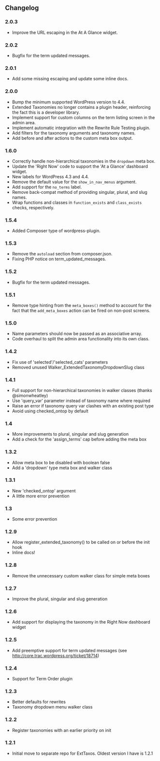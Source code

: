 
## Changelog ##

### 2.0.3 ###

* Improve the URL escaping in the At A Glance widget.

### 2.0.2 ###

* Bugfix for the term updated messages.

### 2.0.1 ###

* Add some missing escaping and update some inline docs.

### 2.0.0 ###

* Bump the minimum supported WordPress version to 4.4.
* Extended Taxonomies no longer contains a plugin header, reinforcing the fact this is a developer library.
* Implement support for custom columns on the term listing screen in the admin area.
* Implement automatic integration with the Rewrite Rule Testing plugin.
* Add filters for the taxonomy arguments and taxonomy names.
* Add before and after actions to the custom meta box output.

### 1.6.0 ###

* Correctly handle non-hierarchical taxonomies in the `dropdown` meta box.
* Update the 'Right Now' code to support the 'At a Glance' dashboard widget.
* New labels for WordPress 4.3 and 4.4.
* Remove the default value for the `show_in_nav_menus` argument.
* Add support for the `no_terms` label.
* Remove back-compat method of providing singular, plural, and slug names.
* Wrap functions and classes in `function_exists` and `class_exists` checks, respectively.

### 1.5.4 ###

* Added Composer type of wordpress-plugin.

### 1.5.3 ###

* Remove the `autoload` section from composer.json.
* Fixing PHP notice on term_updated_messages.

### 1.5.2 ###

* Bugfix for the term updated messages.

### 1.5.1 ###

* Remove type hinting from the `meta_boxes()` method to account for the fact that the `add_meta_boxes` action can be fired on non-post screens.

### 1.5.0 ###

* Name parameters should now be passed as an associative array.
* Code overhaul to split the admin area functionality into its own class.

### 1.4.2 ###
* Fix use of 'selected'/'selected_cats' parameters
* Removed unused Walker_ExtendedTaxonomyDropdownSlug class

### 1.4.1 ###
* Full support for non-hierarchical taxonomies in walker classes (thanks @simonwheatley)
* Use 'query_var' parameter instead of taxonomy name where required
* Raise an error if taxonomy query var clashes with an existing post type
* Avoid using checked_ontop by default

### 1.4 ###
* More improvements to plural, singular and slug generation
* Add a check for the 'assign_terms' cap before adding the meta box

### 1.3.2 ###
* Allow meta box to be disabled with boolean false
* Add a 'dropdown' type meta box and walker class

### 1.3.1 ###
* New 'checked_ontop' argument
* A little more error prevention

### 1.3 ###
* Some error prevention

### 1.2.9 ###
* Allow register_extended_taxonomy() to be called on or before the init hook
* Inline docs!

### 1.2.8 ###
* Remove the unnecessary custom walker class for simple meta boxes

### 1.2.7 ###
* Improve the plural, singular and slug generation

### 1.2.6 ###
* Add support for displaying the taxonomy in the Right Now dashboard widget

### 1.2.5 ###
* Add preemptive support for term updated messages (see http://core.trac.wordpress.org/ticket/18714)

### 1.2.4 ###
* Support for Term Order plugin

### 1.2.3 ###
* Better defaults for rewrites
* Taxonomy dropdown menu walker class

### 1.2.2 ###
* Register taxonomies with an earlier priority on init

### 1.2.1 ###
* Initial move to separate repo for ExtTaxos. Oldest version I have is 1.2.1
